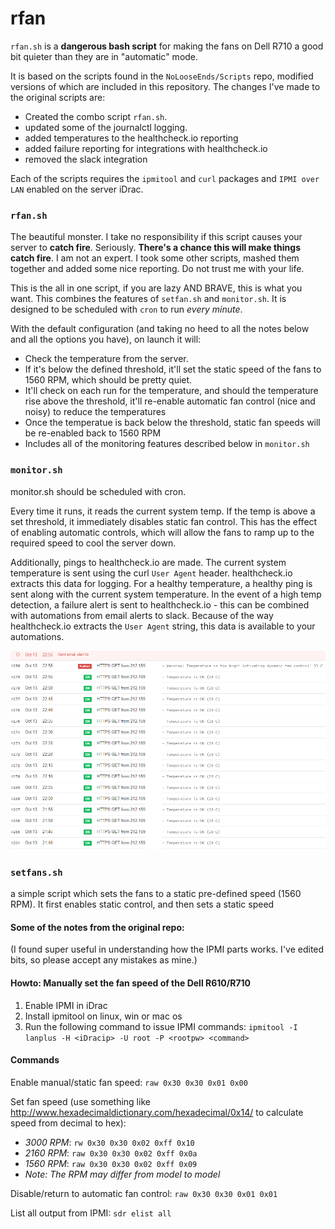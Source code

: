 # rfan

`rfan.sh` is a **dangerous bash script** for making the fans on Dell R710 a good bit quieter than they are in "automatic" mode.

It is based on the scripts found in the `NoLooseEnds/Scripts` repo, modified versions of which are included in this repository. The changes I've made to the original scripts are:

- Created the combo script `rfan.sh`.
- updated some of the journalctl logging.
- added temperatures to the healthcheck.io reporting
- added failure reporting for integrations with healthcheck.io
- removed the slack integration

Each of the scripts requires the `ipmitool` and `curl` packages and `IPMI over LAN` enabled on the server iDrac.

### `rfan.sh`

The beautiful monster. I take no responsibility if this script causes your server to **catch fire**. Seriously. **There's a chance this will make things catch fire**. I am not an expert. I took some other scripts, mashed them together and added some nice reporting. Do not trust me with your life.

This is the all in one script, if you are lazy AND BRAVE, this is what you want. This combines the features of `setfan.sh` and `monitor.sh`. It is designed to be scheduled with `cron` to run *every minute*.

With the default configuration (and taking no heed to all the notes below and all the options you have), on launch it will:

- Check the temperature from the server.
- If it's below the defined threshold, it'll set the static speed of the fans to 1560 RPM, which should be pretty quiet.
- It'll check on each run for the temperature, and should the temperature rise above the threshold, it'll re-enable automatic fan control (nice and noisy) to reduce the temperatures
- Once the temperatue is back below the threshold, static fan speeds will be re-enabled back to 1560 RPM
- Includes all of the monitoring features described below in `monitor.sh`

### `monitor.sh`
monitor.sh should be scheduled with cron.

Every time it runs, it reads the current system temp. If the temp is above a set threshold, it immediately disables static fan control. This has the effect of enabling automatic controls, which will allow the fans to ramp up to the required speed to cool the server down.

Additionally, pings to healthcheck.io are made. The current system temperature is sent using the curl `User Agent` header. healthcheck.io extracts this data for logging. For a healthy temperature, a healthy ping is sent along with the current system temperature. In the event of a high temp detection, a failure alert is sent to healthcheck.io - this can be combined with automations from email alerts to slack. Because of the way healthcheck.io extracts the `User Agent` string, this data is available to your automations.

![screenshot](/media/sshot.PNG)

### `setfans.sh`
a simple script which sets the fans to a static pre-defined speed (1560 RPM).
It first enables static control, and then sets a static speed

#### Some of the notes from the original repo:
(I found super useful in understanding how the IPMI parts works. I've edited bits, so please accept any mistakes as mine.)

#### Howto: Manually set the fan speed of the Dell R610/R710

1. Enable IPMI in iDrac
2. Install ipmitool on linux, win or mac os
3. Run the following command to issue IPMI commands: 
`ipmitool -I lanplus -H <iDracip> -U root -P <rootpw> <command>`

#### Commands

Enable manual/static fan speed: `raw 0x30 0x30 0x01 0x00`

Set fan speed (use something like http://www.hexadecimaldictionary.com/hexadecimal/0x14/ to calculate speed from decimal to hex):
 - *3000 RPM*: `rw 0x30 0x30 0x02 0xff 0x10`
 - *2160 RPM*: `raw 0x30 0x30 0x02 0xff 0x0a`
 - *1560 RPM*: `raw 0x30 0x30 0x02 0xff 0x09`
 - _Note: The RPM may differ from model to model_

Disable/return to automatic fan control: `raw 0x30 0x30 0x01 0x01`

List all output from IPMI: `sdr elist all`
